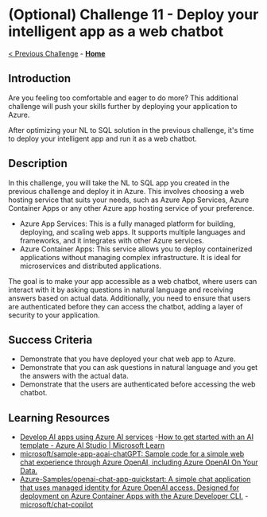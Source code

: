 # (Optional) Challenge 11 - Deploy your intelligent app as a web chatbot

[< Previous Challenge](./Challenge-10.md) - **[Home](../README.md)**
 
## Introduction

Are you feeling too comfortable and eager to do more? This additional challenge will push your skills further by deploying your application to Azure. 

After optimizing your NL to SQL solution in the previous challenge, it's time to deploy your intelligent app and run it as a web chatbot.

## Description

In this challenge, you will take the NL to SQL app you created in the previous challenge and deploy it in Azure. This involves choosing a web hosting service that suits your needs, such as Azure App Services, Azure Container Apps or any other Azure app hosting service of your preference.

- Azure App Services: This is a fully managed platform for building, deploying, and scaling web apps. It supports multiple languages and frameworks, and it integrates with other Azure services.
- Azure Container Apps: This service allows you to deploy containerized applications without managing complex infrastructure. It is ideal for microservices and distributed applications.

The goal is to make your app accessible as a web chatbot, where users can interact with it by asking questions in natural language and receiving answers based on actual data. Additionally, you need to ensure that users are authenticated before they can access the chatbot, adding a layer of security to your application.

## Success Criteria
- Demonstrate that you have deployed your chat web app to Azure.
- Demonstrate that you can ask questions in natural language and you get the answers with the actual data.
- Demonstrate that the users are authenticated before accessing the web chatbot.

## Learning Resources
- [Develop AI apps using Azure AI services](https://learn.microsoft.com/en-us/azure/developer/ai/intelligent-app-templates?pivots=dotnet)
-[How to get started with an AI template - Azure AI Studio | Microsoft Learn](https://learn.microsoft.com/en-us/azure/ai-studio/how-to/develop/ai-template-get-started?tabs=csharp)
- [microsoft/sample-app-aoai-chatGPT: Sample code for a simple web chat experience through Azure OpenAI, including Azure OpenAI On Your Data.](https://github.com/microsoft/sample-app-aoai-chatGPT)
- [Azure-Samples/openai-chat-app-quickstart: A simple chat application that uses managed identity for Azure OpenAI access. Designed for deployment on Azure Container Apps with the Azure Developer CLI.](https://github.com/Azure-Samples/openai-chat-app-quickstart)
-[microsoft/chat-copilot](https://github.com/microsoft/chat-copilot)
